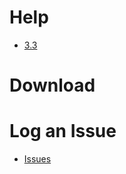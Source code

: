 # Help

- [3.3](./docs/3.3)

# Download

# Log an Issue

- [Issues](https://github.com/Esri/arcade-expressions/issues)

